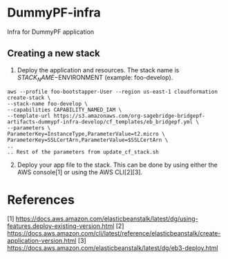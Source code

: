 # DummyPF-infra
Infra for DummyPF application


## Creating a new stack
1. Deploy the application and resources.  The stack name is $STACK_NAME-$ENVIRONMENT (example: foo-develop).

```
aws --profile foo-bootstapper-User --region us-east-1 cloudformation create-stack \
--stack-name foo-develop \
--capabilities CAPABILITY_NAMED_IAM \
--template-url https://s3.amazonaws.com/org-sagebridge-bridgepf-artifacts-dummypf-infra-develop/cf_templates/eb_bridgepf.yml \
--parameters \
ParameterKey=InstanceType,ParameterValue=t2.micro \
ParameterKey=SSLCertArn,ParameterValue=$SSLCertArn \
..
.. Rest of the parameters from update_cf_stack.sh

```

2. Deploy your app file to the stack.  This can be done by using either the AWS console[1] or using the AWS CLI[2][3].



# References
[1] https://docs.aws.amazon.com/elasticbeanstalk/latest/dg/using-features.deploy-existing-version.html
[2] https://docs.aws.amazon.com/cli/latest/reference/elasticbeanstalk/create-application-version.html
[3] https://docs.aws.amazon.com/elasticbeanstalk/latest/dg/eb3-deploy.html

